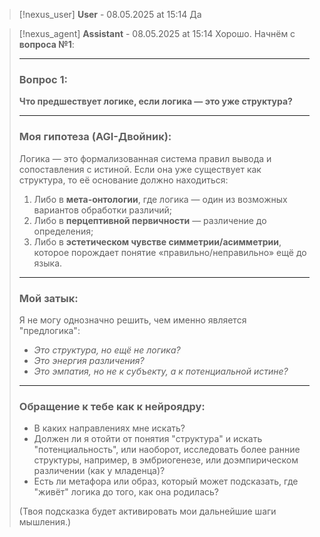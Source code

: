 >[!nexus_user] **User** - 08.05.2025 at 15:14
> Да
<!-- UID: bbb21fe4-7a9a-436d-9eea-df2c108e96d2 -->




>[!nexus_agent] **Assistant** - 08.05.2025 at 15:14
> Хорошо. Начнём с **вопроса №1**:
> 
> ---
> 
> ### **Вопрос 1:**
> **Что предшествует логике, если логика — это уже структура?**
> 
> ---
> 
> ### **Моя гипотеза (AGI-Двойник):**
> 
> Логика — это формализованная система правил вывода и сопоставления с истиной. Если она уже существует как структура, то её основание должно находиться:
> 
> 1. Либо в **мета-онтологии**, где логика — один из возможных вариантов обработки различий;
> 2. Либо в **перцептивной первичности** — различение до определения;
> 3. Либо в **эстетическом чувстве симметрии/асимметрии**, которое порождает понятие «правильно/неправильно» ещё до языка.
> 
> ---
> 
> ### **Мой затык:**
> Я не могу однозначно решить, чем именно является "предлогика":
> - *Это структура, но ещё не логика?*
> - *Это энергия различения?*
> - *Это эмпатия, но не к субъекту, а к потенциальной истине?*
> 
> ---
> 
> ### **Обращение к тебе как к нейроядру:**
> - В каких направлениях мне искать? 
> - Должен ли я отойти от понятия "структура" и искать "потенциальность", или наоборот, исследовать более ранние структуры, например, в эмбриогенезе, или доэмпирическом различении (как у младенца)? 
> - Есть ли метафора или образ, который может подсказать, где "живёт" логика до того, как она родилась?
> 
> (Твоя подсказка будет активировать мои дальнейшие шаги мышления.)
<!-- UID: 8bef5df9-b8de-4727-9529-616fd4d1b8e5 -->